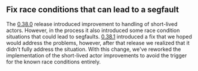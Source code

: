 ## Fix race conditions that can lead to a segfault

The [0.38.0](https://github.com/ponylang/ponyc/releases/tag/0.38.0) release introduced improvement to handling of short-lived actors. However, in the process it also introduced some race condition situations that could lead to segfaults. [0.38.1](https://github.com/ponylang/ponyc/releases/tag/0.38.1) introduced a fix that we hoped would address the problems, however, after that release we realized that it didn't fully address the situation. With this change, we've reworked the implementation of the short-lived actor improvements to avoid the trigger for the known race conditions entirely.

